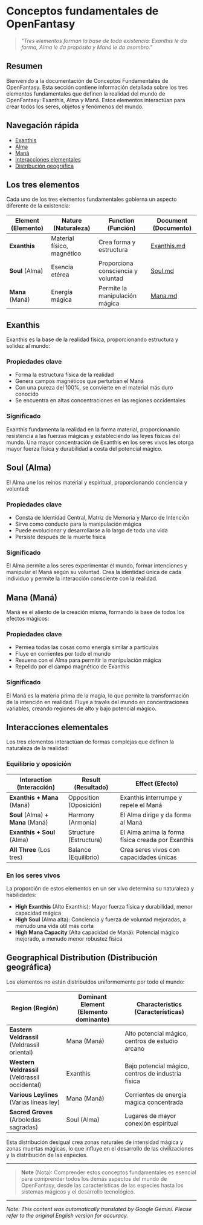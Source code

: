 # Conceptos fundamentales de OpenFantasy

> *"Tres elementos forman la base de toda existencia: Exanthis le da forma, Alma le da propósito y Maná le da asombro."*

## Resumen

Bienvenido a la documentación de Conceptos Fundamentales de OpenFantasy. Esta sección contiene información detallada sobre los tres elementos fundamentales que definen la realidad del mundo de OpenFantasy: Exanthis, Alma y Maná. Estos elementos interactúan para crear todos los seres, objetos y fenómenos del mundo.

## Navegación rápida

- [Exanthis](#exanthis)
- [Alma](#soul)
- [Maná](#mana)
- [Interacciones elementales](#elemental-interactions)
- [Distribución geográfica](#geographical-distribution)

## Los tres elementos

Cada uno de los tres elementos fundamentales gobierna un aspecto diferente de la existencia:

| Element (Elemento) | Nature (Naturaleza) | Function (Función) | Document (Documento) |
|---------|--------|----------|----------|
| **Exanthis** | Material físico, magnético | Crea forma y estructura | [Exanthis.md](Exanthis.md) |
| **Soul** (Alma) | Esencia etérea | Proporciona consciencia y voluntad | [Soul.md](Soul.md) |
| **Mana** (Maná) | Energía mágica | Permite la manipulación mágica | [Mana.md](Mana.md) |

## Exanthis

Exanthis es la base de la realidad física, proporcionando estructura y solidez al mundo:

### Propiedades clave

- Forma la estructura física de la realidad
- Genera campos magnéticos que perturban el Maná
- Con una pureza del 100%, se convierte en el material más duro conocido
- Se encuentra en altas concentraciones en las regiones occidentales

### Significado

Exanthis fundamenta la realidad en la forma material, proporcionando resistencia a las fuerzas mágicas y estableciendo las leyes físicas del mundo. Una mayor concentración de Exanthis en los seres vivos les otorga mayor fuerza física y durabilidad a costa del potencial mágico.

## Soul (Alma)

El Alma une los reinos material y espiritual, proporcionando conciencia y voluntad:

### Propiedades clave

- Consta de Identidad Central, Matriz de Memoria y Marco de Intención
- Sirve como conducto para la manipulación mágica
- Puede evolucionar y desarrollarse a lo largo de toda una vida
- Persiste después de la muerte física

### Significado

El Alma permite a los seres experimentar el mundo, formar intenciones y manipular el Maná según su voluntad. Crea la identidad única de cada individuo y permite la interacción consciente con la realidad.

## Mana (Maná)

Maná es el aliento de la creación misma, formando la base de todos los efectos mágicos:

### Propiedades clave

- Permea todas las cosas como energía similar a partículas
- Fluye en corrientes por todo el mundo
- Resuena con el Alma para permitir la manipulación mágica
- Repelido por el campo magnético de Exanthis

### Significado

El Maná es la materia prima de la magia, lo que permite la transformación de la intención en realidad. Fluye a través del mundo en concentraciones variables, creando regiones de alto y bajo potencial mágico.

## Interacciones elementales

Los tres elementos interactúan de formas complejas que definen la naturaleza de la realidad:

### Equilibrio y oposición

| Interaction (Interacción) | Result (Resultado) | Effect (Efecto) |
|-------------|--------|--------|
| **Exanthis + Mana** (Maná) | Opposition (Oposición) | Exanthis interrumpe y repele el Maná |
| **Soul** (Alma) **+ Mana** (Maná) | Harmony (Armonía) | El Alma dirige y da forma al Maná |
| **Exanthis + Soul** (Alma) | Structure (Estructura) | El Alma anima la forma física creada por Exanthis |
| **All Three** (Los tres) | Balance (Equilibrio) | Crea seres vivos con capacidades únicas |

### En los seres vivos

La proporción de estos elementos en un ser vivo determina su naturaleza y habilidades:

- **High Exanthis** (Alto Exanthis): Mayor fuerza física y durabilidad, menor capacidad mágica
- **High Soul** (Alma alta): Conciencia y fuerza de voluntad mejoradas, a menudo una vida útil más corta
- **High Mana Capacity** (Alta capacidad de Maná): Potencial mágico mejorado, a menudo menor robustez física

## Geographical Distribution (Distribución geográfica)

Los elementos no están distribuidos uniformemente por todo el mundo:

| Region (Región) | Dominant Element (Elemento dominante) | Characteristics (Características) |
|--------|------------------|-----------------|
| **Eastern Veldrassil** (Veldrassil oriental) | Mana (Maná) | Alto potencial mágico, centros de estudio arcano |
| **Western Veldrassil** (Veldrassil occidental) | Exanthis | Bajo potencial mágico, centros de industria física |
| **Various Leylines** (Varias líneas ley) | Mana (Maná) | Corrientes de energía mágica concentrada |
| **Sacred Groves** (Arboledas sagradas) | Soul (Alma) | Lugares de mayor conexión espiritual |

Esta distribución desigual crea zonas naturales de intensidad mágica y zonas muertas mágicas, lo que influye en el desarrollo de las civilizaciones y la distribución de las especies.

---

> **Note** (Nota): Comprender estos conceptos fundamentales es esencial para comprender todos los demás aspectos del mundo de OpenFantasy, desde las características de las especies hasta los sistemas mágicos y el desarrollo tecnológico.


---
_Note: This content was automatically translated by Google Gemini. Please refer to the original English version for accuracy._